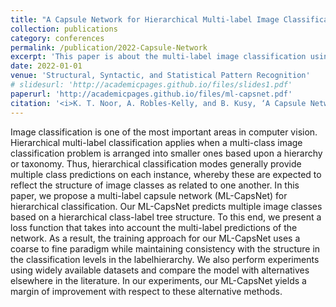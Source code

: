 ```yaml
---
title: "A Capsule Network for Hierarchical Multi-label Image Classification"
collection: publications
category: conferences
permalink: /publication/2022-Capsule-Network
excerpt: 'This paper is about the multi-label image classification using a capsule network.'
date: 2022-01-01
venue: 'Structural, Syntactic, and Statistical Pattern Recognition'
# slidesurl: 'http://academicpages.github.io/files/slides1.pdf'
paperurl: 'http://academicpages.github.io/files/ml-capsnet.pdf'
citation: '<i>K. T. Noor, A. Robles-Kelly, and B. Kusy, ‘A Capsule Network for Hierarchical Multi-label Image Classification’, in Structural, Syntactic, and Statistical Pattern Recognition, A. Krzyzak, C. Y. Suen, A. Torsello, and N. Nobile, Eds., in Lecture Notes in Computer Science. Cham: Springer International Publishing, 2022, pp. 163–172. doi: 10.1007/978-3-031-23028-8_17.</i>'
---
```


Image classification is one of the most important areas in computer vision. Hierarchical multi-label classification applies when a multi-class image classification problem is arranged into smaller ones based upon a hierarchy or taxonomy. Thus, hierarchical classification modes generally provide multiple class predictions on each instance, whereby these are expected to reflect the structure of image classes as related to one another. In this paper, we propose a multi-label capsule network (ML-CapsNet) for hierarchical classification. Our ML-CapsNet predicts multiple image classes based on a hierarchical class-label tree structure. To this end, we present a loss function that takes into account the multi-label predictions of the network. As a result, the training approach for our ML-CapsNet uses a coarse to fine paradigm while maintaining consistency with the structure in the classification levels in the labelhierarchy. We also perform experiments using widely available datasets and compare the model with alternatives elsewhere in the literature. In our experiments, our ML-CapsNet yields a margin of improvement with respect to these alternative methods.